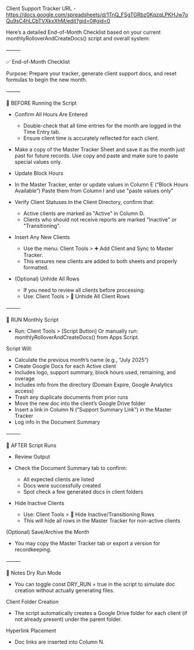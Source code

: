 Client Support Tracker URL - https://docs.google.com/spreadsheets/d/1TnQ_FSgTGRbz0KqzqLPKHJw7oQu9sC4hLCbTVXkxXhM/edit?gid=0#gid=0

Here’s a detailed End-of-Month Checklist based on your current monthlyRolloverAndCreateDocs() script and overall system:

⸻

✅ End-of-Month Checklist

Purpose: Prepare your tracker, generate client support docs, and reset formulas to begin the new month.

⸻

🔹 BEFORE Running the Script

* Confirm All Hours Are Entered  
  * Double-check that all time entries for the month are logged in the Time Entry tab.  
  * Ensure client time is accurately reflected for each client.   
* Make a copy of the Master Tracker Sheet and save it as the month just past for future records. Use copy and paste and make sure to paste special values only. 

* Update Block Hours  
 * In the Master Tracker, enter or update values in Column E (“Block Hours Available”) Paste them from Column I and use "paste values only" 

* Verify Client Statuses	In the Client Directory, confirm that:   
  * Active clients are marked as "Active" in Column D.   
  * Clients who should not receive reports are marked "Inactive" or "Transitioning".

* Insert Any New Clients   
  * Use the menu: Client Tools \> ➕ Add Client and Sync to Master Tracker.   
  * This ensures new clients are added to both sheets and properly formatted.   

* (Optional) Unhide All Rows   
  * If you need to review all clients before processing:   
  * Use: Client Tools \> 🫣 Unhide All Client Rows

⸻

🔹 RUN Monthly Script

* Run: Client Tools > [Script Button] Or manually run: monthlyRolloverAndCreateDocs() from Apps Script.

Script Will:

* Calculate the previous month’s name (e.g., “July 2025”)
* Create Google Docs for each Active client
* Includes logo, support summary, block hours used, remaining, and overage
* Includes info from the directory (Domain Expire, Google Analytics access)
* Trash any duplicate documents from prior runs
* Move the new doc into the client’s Google Drive folder
* Insert a link in Column N (“Support Summary Link”) in the Master Tracker
* Log info in the Document Summary

⸻

🔹 AFTER Script Runs

* Review Output
* Check the Document Summary tab to confirm:
  * All expected clients are listed
  * Docs were successfully created
  * Spot check a few generated docs in client folders

* Hide Inactive Clients
  * Use: Client Tools > 🙈 Hide Inactive/Transitioning Rows
  * This will hide all rows in the Master Tracker for non-active clients

(Optional) Save/Archive the Month

* You may copy the Master Tracker tab or export a version for recordkeeping.

⸻

🧠 Notes
Dry Run Mode

* You can toggle const DRY_RUN = true in the script to simulate doc creation without actually generating files.

Client Folder Creation

* The script automatically creates a Google Drive folder for each client (if not already present) under the parent folder.

Hyperlink Placement

* Doc links are inserted into Column N.